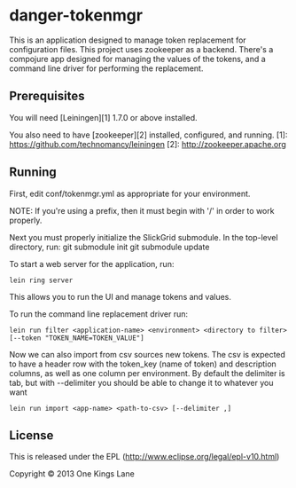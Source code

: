 # danger-tokenmgr

This is an application designed to manage token replacement for
configuration files. This project uses zookeeper as a
backend. There's a compojure app designed for managing the values of
the tokens, and a command line driver for performing the replacement.

## Prerequisites

You will need [Leiningen][1] 1.7.0 or above installed.

You also need to have [zookeeper][2] installed, configured, and
running.
[1]: https://github.com/technomancy/leiningen
[2]: http://zookeeper.apache.org

## Running

First, edit conf/tokenmgr.yml as appropriate for your environment.

NOTE: If you're using a prefix, then it must begin with '/' in order to work
      properly.

Next you must properly initialize the SlickGrid submodule. In the top-level directory, run:
    git submodule init
    git submodule update

To start a web server for the application, run:

    lein ring server

This allows you to run the UI and manage tokens and values.

To run the command line replacement driver run:

    lein run filter <application-name> <environment> <directory to filter> [--token "TOKEN_NAME=TOKEN_VALUE"]

Now we can also import from csv sources new tokens. The csv is
expected to have a header row with the token_key (name of token) and
description columns, as well as one column per environment. By default
the delimiter is tab, but with --delimiter you should be able to
change it to whatever you want

    lein run import <app-name> <path-to-csv> [--delimiter ,]

## License

This is released under the EPL (http://www.eclipse.org/legal/epl-v10.html)

Copyright © 2013 One Kings Lane
